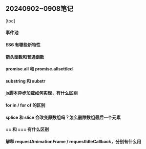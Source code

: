## 20240902~0908笔记

[toc]

#### 事件池

#### ES6 有哪些新特性

#### 箭头函数和普通函数

#### promise.all 和 promise.allsettled

#### substring 和 substr

#### js脚本异步加载如何实现，有什么区别

#### for in / for of 的区别

#### splice 和 slice 会改变原数组吗？怎么删除数组最后一个元素

#### == 和 === 有什么区别

#### 解释 requestAnimationFrame / requestIdleCallback，分别有什么用

